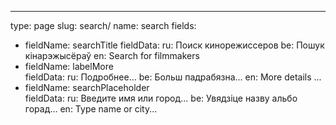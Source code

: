 ---
type: page
slug: search/
name: search
fields:
  - fieldName: searchTitle
    fieldData: 
      ru: Поиск кинорежиссеров
      be: Пошук кінарэжысёраў
      en: Search for filmmakers
  - fieldName: labelMore    
    fieldData:
      ru: Подробнее...
      be: Больш падрабязна...
      en: More details ... 
  - fieldName: searchPlaceholder    
    fieldData:
      ru: Введите имя или город...
      be: Увядзіце назву альбо горад...
      en: Type name or city...         
  

